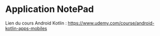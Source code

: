 # Application NotePad
Lien du cours Android Kotlin : https://www.udemy.com/course/android-kotlin-apps-mobiles
